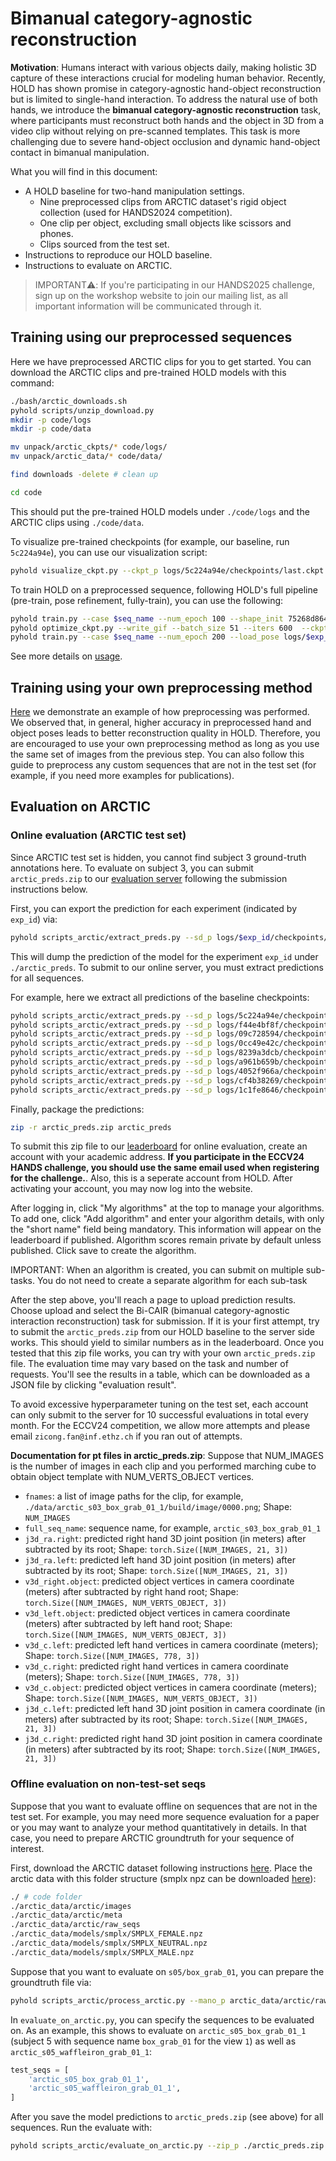 # Bimanual category-agnostic reconstruction

**Motivation**: Humans interact with various objects daily, making holistic 3D capture of these interactions crucial for modeling human behavior. Recently, HOLD has shown promise in category-agnostic hand-object reconstruction but is limited to single-hand interaction. To address the natural use of both hands, we introduce the **bimanual category-agnostic reconstruction** task, where participants must reconstruct both hands and the object in 3D from a video clip without relying on pre-scanned templates. This task is more challenging due to severe hand-object occlusion and dynamic hand-object contact in bimanual manipulation. 

What you will find in this document:

- A HOLD baseline for two-hand manipulation settings.
    - Nine preprocessed clips from ARCTIC dataset's rigid object collection (used for HANDS2024 competition).
    - One clip per object, excluding small objects like scissors and phones.
    - Clips sourced from the test set.
- Instructions to reproduce our HOLD baseline.
- Instructions to evaluate on ARCTIC.

> IMPORTANT⚠️: If you're participating in our HANDS2025 challenge, sign up on the workshop website to join our mailing list, as all important information will be communicated through it.


## Training using our preprocessed sequences

Here we have preprocessed ARCTIC clips for you to get started. You can download the ARCTIC clips and pre-trained HOLD models with this command:

```bash
./bash/arctic_downloads.sh
pyhold scripts/unzip_download.py
mkdir -p code/logs
mkdir -p code/data

mv unpack/arctic_ckpts/* code/logs/
mv unpack/arctic_data/* code/data/

find downloads -delete # clean up

cd code
```

This should put the pre-trained HOLD models under `./code/logs` and the ARCTIC clips using `./code/data`.

To visualize pre-trained checkpoints (for example, our baseline, run `5c224a94e`), you can use our visualization script:

```bash
pyhold visualize_ckpt.py --ckpt_p logs/5c224a94e/checkpoints/last.ckpt --ours
```

To train HOLD on a preprocessed sequence, following HOLD's full pipeline (pre-train, pose refinement, fully-train), you can use the following:

```bash
pyhold train.py --case $seq_name --num_epoch 100 --shape_init 75268d864 # this yield exp_id 
pyhold optimize_ckpt.py --write_gif --batch_size 51 --iters 600  --ckpt_p logs/$exp_id/checkpoints/last.ckpt
pyhold train.py --case $seq_name --num_epoch 200 --load_pose logs/$exp_id/checkpoints/last.pose_ref --shape_init 75268d864 # this yield another exp_id
```

See more details on [usage](usage.md).

## Training using your own preprocessing method

[Here](custom_arctic.md) we demonstrate an example of how preprocessing was performed. We observed that, in general, higher accuracy in preprocessed hand and object poses leads to better reconstruction quality in HOLD. Therefore, you are encouraged to use your own preprocessing method as long as you use the same set of images from the previous step. You can also follow this guide to preprocess any custom sequences that are not in the test set (for example, if you need more examples for publications).

## Evaluation on ARCTIC

### Online evaluation (ARCTIC test set)

Since ARCTIC test set is hidden, you cannot find subject 3 ground-truth annotations here. To evaluate on subject 3, you can submit `arctic_preds.zip` to our [evaluation server](https://arctic-leaderboard.is.tuebingen.mpg.de/) following the submission instructions below. 

First, you can export the prediction for each experiment (indicated by `exp_id`) via:

```bash
pyhold scripts_arctic/extract_preds.py --sd_p logs/$exp_id/checkpoints/last.ckpt
```

This will dump the prediction of the model for the experiment `exp_id` under `./arctic_preds`. To submit to our online server, you must extract predictions for all sequences.

For example, here we extract all predictions of the baseline checkpoints:

```bash
pyhold scripts_arctic/extract_preds.py --sd_p logs/5c224a94e/checkpoints/last.ckpt
pyhold scripts_arctic/extract_preds.py --sd_p logs/f44e4bf8f/checkpoints/last.ckpt
pyhold scripts_arctic/extract_preds.py --sd_p logs/09c728594/checkpoints/last.ckpt
pyhold scripts_arctic/extract_preds.py --sd_p logs/0cc49e42c/checkpoints/last.ckpt
pyhold scripts_arctic/extract_preds.py --sd_p logs/8239a3dcb/checkpoints/last.ckpt
pyhold scripts_arctic/extract_preds.py --sd_p logs/a961b659b/checkpoints/last.ckpt
pyhold scripts_arctic/extract_preds.py --sd_p logs/4052f966a/checkpoints/last.ckpt
pyhold scripts_arctic/extract_preds.py --sd_p logs/cf4b38269/checkpoints/last.ckpt
pyhold scripts_arctic/extract_preds.py --sd_p logs/1c1fe8646/checkpoints/last.ckpt
```

Finally, package the predictions:

```bash
zip -r arctic_preds.zip arctic_preds
```

To submit this zip file to our [leaderboard](https://arctic-leaderboard.is.tuebingen.mpg.de/leaderboard) for online evaluation, create an account with your academic address. **If you participate in the ECCV24 HANDS challenge, you should use the same email used when registering for the challenge.**. Also, this is a seperate account from HOLD. After activating your account, you may now log into the website.

After logging in, click "My algorithms" at the top to manage your algorithms. To add one, click "Add algorithm" and enter your algorithm details, with only the "short name" field being mandatory. This information will appear on the leaderboard if published. Algorithm scores remain private by default unless published. Click save to create the algorithm.

IMPORTANT: When an algorithm is created, you can submit on multiple sub-tasks. You do not need to create a separate algorithm for each sub-task

After the step above, you'll reach a page to upload prediction results. Choose upload and select the Bi-CAIR (bimanual category-agnostic interaction reconstruction) task for submission. If it is your first attempt, try to submit the `arctic_preds.zip` from our HOLD baseline to the server side works. This should yield to similar numbers as in the leaderboard. Once you tested that this zip file works, you can try with your own `arctic_preds.zip` file. The evaluation time may vary based on the task and number of requests. You'll see the results in a table, which can be downloaded as a JSON file by clicking "evaluation result".

To avoid excessive hyperparameter tuning on the test set, each account can only submit to the server for 10 successful evaluations in total every month. For the ECCV24 competition, we allow more attempts and please email `zicong.fan@inf.ethz.ch` if you ran out of attempts.



**Documentation for pt files in arctic_preds.zip**: Suppose that NUM_IMAGES is the number of images in each clip and you performed marching cube to obtain object template with NUM_VERTS_OBJECT vertices.

- `fnames`: a list of image paths for the clip, for example, `./data/arctic_s03_box_grab_01_1/build/image/0000.png`; Shape: `NUM_IMAGES`
- `full_seq_name`: sequence name, for example, `arctic_s03_box_grab_01_1` 
- `j3d_ra.right`: predicted right hand 3D joint position (in meters) after subtracted by its root; Shape: `torch.Size([NUM_IMAGES, 21, 3])`
- `j3d_ra.left`: predicted left hand 3D joint position (in meters) after subtracted by its root; Shape: `torch.Size([NUM_IMAGES, 21, 3])`
- `v3d_right.object`: predicted object vertices in camera coordinate (meters) after subtracted by right hand root; Shape: `torch.Size([NUM_IMAGES, NUM_VERTS_OBJECT, 3])`
- `v3d_left.object`: predicted object vertices in camera coordinate (meters) after subtracted by left hand root; Shape: `torch.Size([NUM_IMAGES, NUM_VERTS_OBJECT, 3])`
- `v3d_c.left`: predicted left hand vertices in camera coordinate (meters); Shape: `torch.Size([NUM_IMAGES, 778, 3])`
- `v3d_c.right`: predicted right hand vertices in camera coordinate (meters); Shape: `torch.Size([NUM_IMAGES, 778, 3])`
- `v3d_c.object`: predicted object vertices in camera coordinate (meters); Shape: `torch.Size([NUM_IMAGES, NUM_VERTS_OBJECT, 3])`
- `j3d_c.left`: predicted left hand 3D joint position in camera coordinate (in meters) after subtracted by its root; Shape: `torch.Size([NUM_IMAGES, 21, 3])`
- `j3d_c.right`: predicted right hand 3D joint position in camera coordinate (in meters) after subtracted by its root; Shape: `torch.Size([NUM_IMAGES, 21, 3])`

### Offline evaluation on non-test-set seqs

Suppose that you want to evaluate offline on sequences that are not in the test set. For example, you may need more sequence evaluation for a paper or you may want to analyze your method quantitatively in details. In that case, you need to prepare ARCTIC groundtruth for your sequence of interest. 

First, download the ARCTIC dataset following instructions [here](https://github.com/zc-alexfan/arctic). Place the arctic data with this folder structure (smplx npz can be downloaded [here](https://smpl-x.is.tue.mpg.de/)):

```bash
./ # code folder
./arctic_data/arctic/images
./arctic_data/arctic/meta
./arctic_data/arctic/raw_seqs
./arctic_data/models/smplx/SMPLX_FEMALE.npz
./arctic_data/models/smplx/SMPLX_NEUTRAL.npz
./arctic_data/models/smplx/SMPLX_MALE.npz
```

Suppose that you want to evaluate on `s05/box_grab_01`, you can prepare the groundtruth file via:

```bash
pyhold scripts_arctic/process_arctic.py --mano_p arctic_data/arctic/raw_seqs/s05/box_grab_01.mano.npy
```

In `evaluate_on_arctic.py`, you can specify the sequences to be evaluated on. As an example, this shows to evaluate on `arctic_s05_box_grab_01_1` (subject 5 with sequence name `box_grab_01` for the view `1`) as well as `arctic_s05_waffleiron_grab_01_1`:

```python
test_seqs = [
    'arctic_s05_box_grab_01_1', 
    'arctic_s05_waffleiron_grab_01_1', 
]
```

After you save the model predictions to `arctic_preds.zip` (see above) for all sequences. Run the evaluate with: 

```bash
pyhold scripts_arctic/evaluate_on_arctic.py --zip_p ./arctic_preds.zip --output results
```
